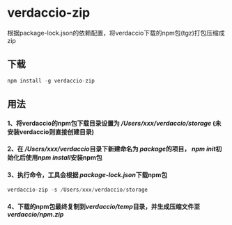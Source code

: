 # verdaccio-zip
根据package-lock.json的依赖配置，将verdaccio下载的npm包(tgz)打包压缩成zip

## 下载
```js
npm install -g verdaccio-zip
```

## 用法
#### 1、将verdaccio的npm包下载目录设置为 */Users/xxx/verdaccio/storage* (未安装verdaccio则直接创建目录)
#### 2、在 */Users/xxx/verdaccio*目录下新建命名为 *package*的项目， *npm init*初始化后使用*npm install*安装npm包
#### 3、执行命令，工具会根据 *package-lock.json*下载npm包
```js
verdaccio-zip -s /Users/xxx/verdaccio/storage
```
#### 4、下载的npm包最终复制到*verdaccio/temp*目录，并生成压缩文件至*verdaccio/npm.zip*
